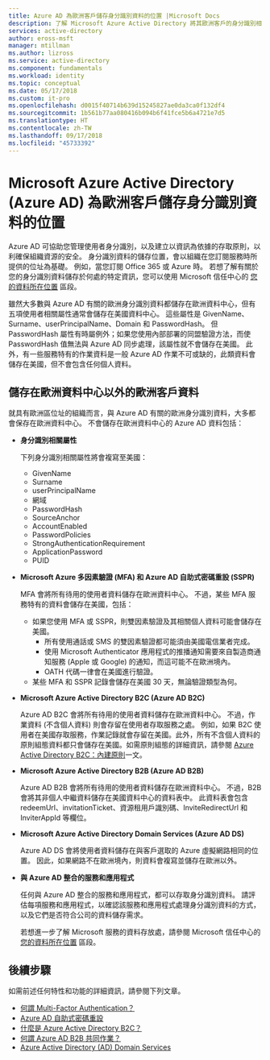 ```yaml
---
title: Azure AD 為歐洲客戶儲存身分識別資料的位置 |Microsoft Docs
description: 了解 Microsoft Azure Active Directory 將其歐洲客戶的身分識別相關資料儲存於何處。
services: active-directory
author: eross-msft
manager: mtillman
ms.author: lizross
ms.service: active-directory
ms.component: fundamentals
ms.workload: identity
ms.topic: conceptual
ms.date: 05/17/2018
ms.custom: it-pro
ms.openlocfilehash: d0015f40714b639d15245827ae0da3ca0f132df4
ms.sourcegitcommit: 1b561b77aa080416b094b6f41fce5b6a4721e7d5
ms.translationtype: HT
ms.contentlocale: zh-TW
ms.lasthandoff: 09/17/2018
ms.locfileid: "45733392"
---
```

# <a name="where-does-microsoft-azure-active-directory-azure-ad-store-identity-data-for-european-customers"></a>Microsoft Azure Active Directory (Azure AD) 為歐洲客戶儲存身分識別資料的位置
Azure AD 可協助您管理使用者身分識別，以及建立以資訊為依據的存取原則，以利確保組織資源的安全。 身分識別資料的儲存位置，會以組織在您訂閱服務時所提供的位址為基礎。 例如，當您訂閱 Office 365 或 Azure 時。 若想了解有關於您的身分識別資料儲存於何處的特定資訊，您可以使用 Microsoft 信任中心的 [您的資料所在位置](https://www.microsoft.com/trustcenter/privacy/where-your-data-is-located) 區段。

雖然大多數與 Azure AD 有關的歐洲身分識別資料都儲存在歐洲資料中心，但有五項使用者相關屬性通常會儲存在美國資料中心。 這些屬性是 GivenName、Surname、userPrincipalName、Domain 和 PasswordHash。 但 PasswordHash 屬性有時屬例外；如果您使用內部部署的同盟驗證方法，而使 PasswordHash 值無法與 Azure AD 同步處理，該屬性就不會儲存在美國。 此外，有一些服務特有的作業資料是一般 Azure AD 作業不可或缺的，此類資料會儲存在美國，但不會包含任何個人資料。

## <a name="data-stored-outside-of-european-datacenters-for-european-customers"></a>儲存在歐洲資料中心以外的歐洲客戶資料

就具有歐洲區位址的組織而言，與 Azure AD 有關的歐洲身分識別資料，大多都會保存在歐洲資料中心。 不會儲存在歐洲資料中心的 Azure AD 資料包括：

- **身分識別相關屬性**

    下列身分識別相關屬性將會複寫至美國：

    - GivenName
    - Surname
    - userPrincipalName
    - 網域
    - PasswordHash
    - SourceAnchor
    - AccountEnabled
    - PasswordPolicies
    - StrongAuthenticationRequirement
    - ApplicationPassword
    - PUID

- **Microsoft Azure 多因素驗證 (MFA) 和 Azure AD 自助式密碼重設 (SSPR)**
    
    MFA 會將所有待用的使用者資料儲存在歐洲資料中心。 不過，某些 MFA 服務特有的資料會儲存在美國，包括：
    
    - 如果您使用 MFA 或 SSPR，則雙因素驗證及其相關個人資料可能會儲存在美國。
        - 所有使用通話或 SMS 的雙因素驗證都可能須由美國電信業者完成。
        - 使用 Microsoft Authenticator 應用程式的推播通知需要來自製造商通知服務 (Apple 或 Google) 的通知，而這可能不在歐洲境內。
        - OATH 代碼一律會在美國進行驗證。 
    - 某些 MFA 和 SSPR 記錄會儲存在美國 30 天，無論驗證類型為何。

- **Microsoft Azure Active Directory B2C (Azure AD B2C)**

    Azure AD B2C 會將所有待用的使用者資料儲存在歐洲資料中心。 不過，作業資料 (不含個人資料) 則會存留在使用者存取服務之處。 例如，如果 B2C 使用者在美國存取服務，作業記錄就會存留在美國。此外，所有不含個人資料的原則組態資料都只會儲存在美國。如需原則組態的詳細資訊，請參閱 [Azure Active Directory B2C：內建原則](https://docs.microsoft.com/azure/active-directory-b2c/active-directory-b2c-reference-policies)一文。

- **Microsoft Azure Active Directory B2B (Azure AD B2B)** 
    
    Azure AD B2B 會將所有待用的使用者資料儲存在歐洲資料中心。 不過，B2B 會將其非個人中繼資料儲存在美國資料中心的資料表中。 此資料表會包含 redeemUrl、invitationTicket、資源租用戶識別碼、InviteRedirectUrl 和 InviterAppId 等欄位。

- **Microsoft Azure Active Directory Domain Services (Azure AD DS)**

    Azure AD DS 會將使用者資料儲存在與客戶選取的 Azure 虛擬網路相同的位置。 因此，如果網路不在歐洲境內，則資料會複寫並儲存在歐洲以外。

- **與 Azure AD 整合的服務和應用程式**

    任何與 Azure AD 整合的服務和應用程式，都可以存取身分識別資料。 請評估每項服務和應用程式，以確認該服務和應用程式處理身分識別資料的方式，以及它們是否符合公司的資料儲存需求。

    若想進一步了解 Microsoft 服務的資料存放處，請參閱 Microsoft 信任中心的 [您的資料所在位置](https://www.microsoft.com/trustcenter/privacy/where-your-data-is-located) 區段。

## <a name="next-steps"></a>後續步驟
如需前述任何特性和功能的詳細資訊，請參閱下列文章。
- [何謂 Multi-Factor Authentication？](https://docs.microsoft.com/azure/active-directory/authentication/multi-factor-authentication)
- [Azure AD 自助式密碼重設](https://docs.microsoft.com/azure/active-directory/authentication/active-directory-passwords-overview)
- [什麼是 Azure Active Directory B2C？](https://docs.microsoft.com/azure/active-directory-b2c/active-directory-b2c-overview)
- [何謂 Azure AD B2B 共同作業？](https://docs.microsoft.com/azure/active-directory/active-directory-b2b-what-is-azure-ad-b2b)
- [Azure Active Directory (AD) Domain Services](https://docs.microsoft.com/azure/active-directory-domain-services/active-directory-ds-overview)
